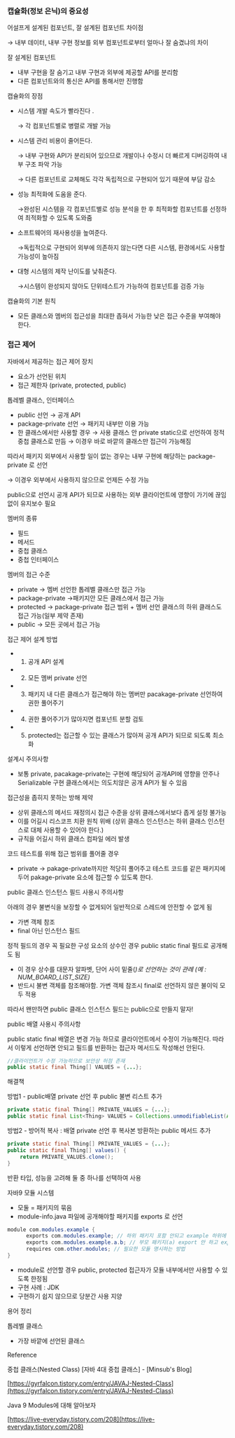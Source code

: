 ### 캡슐화(정보 은닉)의 중요성

어설프게 설계된 컴포넌트, 잘 설계된 컴포넌트 차이점

→ 내부 데이터, 내부 구현 정보를 외부 컴포넌트로부터 얼마나 잘 숨겼냐의 차이

잘 설계된 컴포넌트

- 내부 구현을 잘 숨기고 내부 구현과 외부에 제공할 API를 분리함
- 다른 컴포넌트와의 통신은 API를 통해서만 진행함

캡슐화의 장점

- 시스템 개발 속도가 빨라진다 .

    → 각 컴포넌트별로 병렬로 개발 가능

- 시스템 관리 비용이 줄어든다.

    → 내부 구현와 API가 분리되어 있으므로 개발이나 수정시 더 빠르게 디버깅하여 내부 구조 파악 가능

    → 다른 컴포넌트로 교체해도 각각 독립적으로 구현되어 있기 때문에 부담 감소

- 성능 최적화에 도움을 준다.

    →완성된 시스템을 각 컴포넌트별로 성능 분석을 한 후 최적화할 컴포넌트를 선정하여 최적화할 수 있도록 도와줌

- 소프트웨어의 재사용성을 높여준다.

    →독립적으로 구현되어 외부에 의존하지 않는다면 다른 시스템, 환경에서도 사용할 가능성이 높아짐

- 대형 시스템의 제작 난이도를 낮춰준다.

    →시스템이 완성되지 않아도 단위테스트가 가능하여 컴포넌트를 검증 가능


캡슐화의 기본 원칙

- 모든 클래스와 멤버의 접근성을 최대한 좁혀서 가능한 낮은 접근 수준을 부여해야 한다.

### 접근 제어

자바에서 제공하는 접근 제어 장치

- 요소가 선언된 위치
- 접근 제한자 (private, protected, public)

톱레벨 클래스, 인터페이스

- public 선언 → 공개 API
- package-private 선언 → 패키지 내부만 이용 가능
- 한 클래스에서만 사용할 경우 → 사용 클래스 안 private static으로 선언하여 정적 중첩 클래스로 만듬 → 이경우 바로 바깥의 클래스만 접근이 가능해짐

따라서 패키지 외부에서 사용할 일이 없는 경우는 내부 구현에 해당하는 package-private 로 선언

→ 이경우 외부에서 사용하지 않으므로 언제든 수정 가능

public으로 선언시 공개 API가 되므로 사용하는 외부 클라이언트에 영향이 가기에 끊임없이 유지보수 필요

멤버의 종류

- 필드
- 메서드
- 중첩 클래스
- 중첩 인터페이스

멤버의 접근 수준

- private → 멤버 선언한 톱레벨 클래스만 접근 가능
- package-private →패키지안 모든 클래스에서 접근 가능
- protected → package-private 접근 범위 + 멤버 선언 클래스의 하위 클래스도 접근 가능(일부 제약 존재)
- public → 모든 곳에서  접근 가능

접근 제어 설계 방법

- 1) 공개 API 설계
- 2) 모든 멤버 private 선언
- 3) 패키지 내 다른 클래스가 접근해야 하는 멤버만 pacakage-private 선언하여 권한 풀어주기
- 4) 권한 풀어주기가 많아지면 컴포넌트 분할 검토
- 5) protected는 접근할 수 있는 클래스가 많아져 공개 API가 되므로 되도록 최소화

설계시 주의사항

- 보통 private, pacakage-private는 구현에 해당되어 공개API에 영향을 안주나 Serializable 구현 클래스에서는 의도치않은 공개 API가 될 수 있음

접근성을 좁히지 못하는 방해 제약

- 상위 클래스의 메서드 재정의시 접근 수준을 상위 클래스에서보다 좁게 설정 불가능
- 이를 어길시 리스코프 치환 원칙 위배 (상위 클래스 인스턴스는 하위 클래스 인스턴스로 대체 사용할 수 있어야 한다.)
- 규칙을 어길시 하위 클래스 컴파일 에러 발생

코드 테스트를 위해 접근 범위를 풀어줄 경우

- private → pakage-private까지만 적당히 풀어주고 테스트 코드를 같은 패키지에 두어 pakage-private 요소에 접근할 수 있도록 한다.

public 클래스 인스턴스 필드 사용시 주의사항

아래의 경우 불변식을 보장할 수 없게되어 일반적으로 스레드에 안전할 수 없게 됨

- 가변 객체 참조
- final 아닌 인스턴스 필드

정적 필드의 경우 꼭 필요한 구성 요소의 상수인 경우 public static final 필드로 공개해도 됨

- 이 경우 상수를 대문자 알파벳, 단어 사이 밑줄(*)로 선언하는 것이 관례 (예 : NUM_BOARD_LIST_SIZE)*
- 반드시 불변 객체를 참조해야함. 가변 객체 참조시 final로 선언하지 않은 불이익 모두 적용

따라서 왠만하면 public 클래스 인스턴스 필드는 public으로 만들지 말자!

public 배열 사용시 주의사항

public static final 배열은 변경 가능 하므로 클라이언트에서 수정이 가능해진다.  따라서 이렇게 선언하면 안되고 필드를 반환하는 접근자 메서드도 작성해선 안된다.

```java
//클라이언트가 수정 가능하므로 보안상 허점 존재
public static final Thing[] VALUES = {...};
```

해결책

방법1 - public배열 private 선언 후 public 불변 리스트 추가

```java
private static final Thing[] PRIVATE_VALUES = {...};
public static final List<Thing> VALUES = Collections.unmodifiableList(Arrays.asList(PRIVATE_VALUES));
```

방법2 - 방어적 복사 : 배열 private 선언 후 복사본 방환하는 public 메서드 추가

```java
private static final Thing[] PRIVATE_VALUES = {...};
public static final Thing[] values() {
	return PRIVATE_VALUES.clone();
}
```

반환 타입, 성능을 고려해 둘 중 하나를 선택하여 사용

자바9 모듈 시스템

- 모둘 = 패키지의 묶음
- module-info.java 파일에 공개해야할 패키지를 exports 로 선언

```java
module com.modules.example {
      exports com.modules.example; // 하위 패키지 포함 안되고 example 하위에 있는 것만
      exports com.modules.example.a.b; // 부모 패키지(a) export 안 하고 export 가능
      requires com.other.modules; // 필요한 모듈 명시하는 방법
}
```

- module로 선언할 경우 public, protected 접근자가 모듈 내부에서만 사용할 수 있도록 한정됨
- 구현 사례 : JDK
- 구현하기 쉽지 않으므로 당분간 사용 지양

용어 정리

톱레벨 클래스

- 가장 바깥에 선언된 클래스

Reference

중첩 클래스(Nested Class) [자바 4대 중첩 클래스] - [Minsub's Blog]

[https://gyrfalcon.tistory.com/entry/JAVAJ-Nested-Class](https://gyrfalcon.tistory.com/entry/JAVAJ-Nested-Class)

Java 9 Modules에 대해 알아보자

[https://live-everyday.tistory.com/208](https://live-everyday.tistory.com/208)
